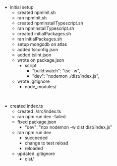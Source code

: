 
- initial setup
    - created npmInit.sh
    - ran npmInit.sh
    - created npmInstallTypescript.sh
    - ran npmInstallTypescript.sh
    - created initialPackages.sh
    - ran initialPackages.sh
    - setup mongodb on atlas
    - added tsconfig.json
    - added tslint.json
    - wrote on package.json
        - script 
            - "build:watch": "tsc -w",
            - "dev": "nodemon ./dist/index.js",
    - wrote .gitignore
        - node_modules/  
<br>


- created index.ts
    - created ./src/index.ts
    - ran npm run dev
        -failed
    - fixed package.json
        - "dev": "npx nodemon -w dist dist/index.js"
    - ran npm run dev
        - succeeded
        - change to test reload
        - reloaded
    - updated .gitignore
        - dist/
<br>
    




    